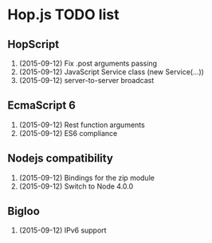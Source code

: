 
Hop.js TODO list
================


HopScript
---------

  1. (2015-09-12) Fix .post arguments passing 
  2. (2015-09-12) JavaScript Service class (new Service(...))
  3. (2015-09-12) server-to-server broadcast
  

EcmaScript 6
------------

  1. (2015-09-12) Rest function arguments
  2. (2015-09-12) ES6 compliance


Nodejs compatibility
--------------------

  1. (2015-09-12) Bindings for the zip module
  2. (2015-09-12) Switch to Node 4.0.0


Bigloo
------

  1. (2015-09-12) IPv6 support
